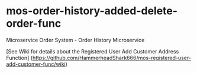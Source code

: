 # mos-order-history-added-delete-order-func

Microservice Order System - Order History Microservice

[See Wiki for details about the Registered User Add Customer Address Function] (https://github.com/HammerheadShark666/mos-registered-user-add-customer-func/wiki)  
